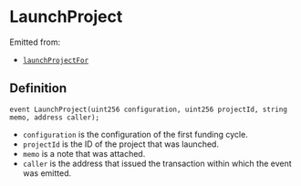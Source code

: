 # LaunchProject

Emitted from:

* [`launchProjectFor`](/api/contracts/or-controllers/jbcontroller/write/launchprojectfor.md)

## Definition

```solidity
event LaunchProject(uint256 configuration, uint256 projectId, string memo, address caller);
```

* `configuration` is the configuration of the first funding cycle.
* `projectId` is the ID of the project that was launched.
* `memo` is a note that was attached.
* `caller` is the address that issued the transaction within which the event was emitted.
